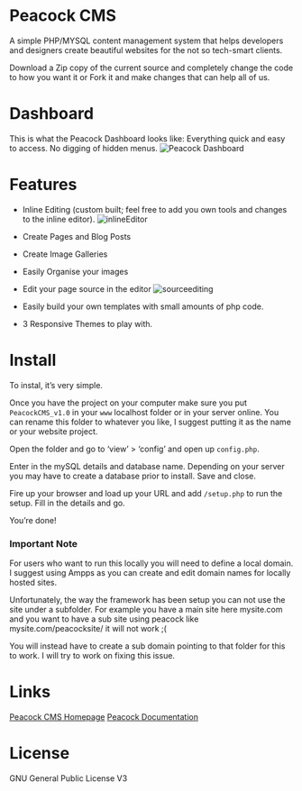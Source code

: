# Peacock CMS
A simple PHP/MYSQL content management system that helps developers and designers create beautiful websites for the not so tech-smart clients.

Download a Zip copy of the current source and completely change the code to how you want it or Fork it and make changes that can help all of us.

# Dashboard

This is what the Peacock Dashboard looks like: Everything quick and easy to access. No digging of hidden menus.
![Peacock Dashboard](http://www.clydesmets.com/view/image/peacockdashboard.png)

# Features
- Inline Editing (custom built; feel free to add you own tools and changes to the inline editor).
![inlineEditor](http://peacockcms.com/inlineEditor.jpg)

- Create Pages and Blog Posts

- Create Image Galleries

- Easily Organise your images

- Edit your page source in the editor
![sourceediting](http://peacockcms.com/EditSource.png)

- Easily build your own templates with small amounts of php code.

- 3 Responsive Themes to play with.

# Install
To instal, it’s very simple.

Once you have the project on your computer make sure you put `PeacockCMS_v1.0` in your `www` localhost folder or in your server online. You can rename this folder to whatever you like, I suggest putting it as the name or your website project.

Open the folder and go to ‘view’ > ‘config’ and open up `config.php`.

Enter in the mySQL details and database name. Depending on your server you may have to create a database prior to install. Save and close.

Fire up your browser and load up your URL and add `/setup.php` to run the setup. Fill in the details and go.

You’re done!

### Important Note
For users who want to run this locally you will need to define a local domain. I suggest using Ampps as you can create and edit domain names for locally hosted sites.

Unfortunately, the way the framework has been setup you can not use the site under a subfolder. For example you have a main site here mysite.com and you want to have a sub site using peacock like mysite.com/peacocksite/ it will not work ;(

You will instead have to create a sub domain pointing to that folder for this to work. I will try to work on fixing this issue.

# Links
[Peacock CMS Homepage](http://peacockcms.com)
[Peacock Documentation](http://docs.peacockcms.com)

# License
GNU General Public License V3
